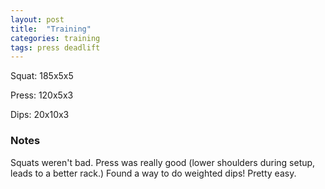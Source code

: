 ```yaml
---
layout: post
title:  "Training"
categories: training
tags: press deadlift
---
```


Squat:          185x5x5

Press:          120x5x3

Dips:           20x10x3

### Notes

Squats weren't bad. Press was really good (lower shoulders during setup, leads
to a better rack.) Found a way to do weighted dips! Pretty easy.
